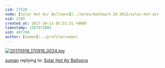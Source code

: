 ```yaml
---
cid: 17520
node: [Solar Hot Air Balloons](../notes/mathew/5-29-2012/solar-hot-air-balloons)
nid: 2245
created_at: 2017-10-13 05:51:31 +0000
timestamp: 1507873891
uid: 497769
author: [suman](../profile/suman)
---
```


[![20170918_170918_0024.jpg](https://publiclab.org/system/images/photos/000/021/928/large/20170918_170918_0024.jpg)](https://publiclab.org/system/images/photos/000/021/928/original/20170918_170918_0024.jpg)



[suman](../profile/suman) replying to: [Solar Hot Air Balloons](../notes/mathew/5-29-2012/solar-hot-air-balloons)

